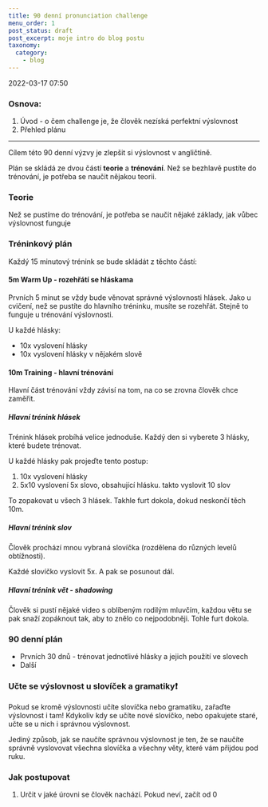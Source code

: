 ```yaml
---
title: 90 denní pronunciation challenge 
menu_order: 1
post_status: draft
post_excerpt: moje intro do blog postu
taxonomy:
  category:
    - blog
---
```

2022-03-17 07:50

<!-- ADD AT LEAST 1 PICTURE -->

### Osnova:
1) Úvod - o čem challenge je, že člověk nezíská perfektní výslovnost
2) Přehled plánu

---

Cílem této 90 denní výzvy je zlepšit si výslovnost v angličtině.

Plán se skládá ze dvou částí **teorie** a **trénování**. Než se bezhlavě pustíte do trénování, je potřeba se naučit nějakou teorii.



### Teorie
Než se pustíme do trénování, je potřeba se naučit nějaké základy, jak vůbec výslovnost funguje

### Tréninkový plán
Každý 15 minutový trénink se bude skládát z těchto částí:

#### 5m Warm Up - rozehřátí se hláskama
Prvních 5 minut se vždy bude věnovat správné výslovnosti hlásek. Jako u cvičení, než se pustíte do hlavního tréninku, musíte se rozehřát. Stejně to funguje u trénování výslovnosti.

U každé hlásky:
- 10x vyslovení hlásky
- 10x vyslovení hlásky v nějakém slově

#### 10m Training - hlavní trénování
Hlavní část trénování vždy závisí na tom, na co se zrovna člověk chce zaměřit.

##### Hlavní trénink hlásek
Trénink hlásek probíhá velice jednoduše. Každý den si vyberete 3 hlásky, které budete trénovat.

U každé hlásky pak projeďte tento postup:
1) 10x vyslovení hlásky
2) 5x10 vyslovení 5x slovo, obsahující hlásku. takto vyslovit 10 slov

To zopakovat u všech 3 hlásek. Takhle furt dokola, dokud neskončí těch 10m.

##### Hlavní trénink slov
Člověk prochází mnou vybraná slovíčka (rozdělena do různých levelů obtížnosti).

Každé slovíčko vyslovit 5x. A pak se posunout dál.

##### Hlavní trénink vět - shadowing
Člověk si pustí nějaké video s oblíbeným rodilým mluvčím, každou větu se pak snaží zopáknout tak, aby to znělo co nejpodobněji. Tohle furt dokola.


### 90 denní plán
- Prvních 30 dnů - trénovat jednotlivé hlásky a jejich použití ve slovech
- Další

### Učte se výslovnost u slovíček a gramatiky❗
Pokud se kromě výslovnosti učíte slovíčka nebo gramatiku, zařaďte výslovnost i tam! Kdykoliv kdy se učíte nové slovíčko, nebo opakujete staré, učte se u nich i správnou výslovnost.

Jediný způsob, jak se naučíte správnou výslovnost je ten, že se naučíte správně vyslovovat všechna slovíčka a všechny věty, které vám přijdou pod ruku.

### Jak postupovat
1) Určit v jaké úrovni se člověk nachází. Pokud neví, začít od 0